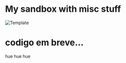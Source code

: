 # My sandbox with misc stuff

![Template](https://raw.githubusercontent.com/brunocassol/sandboxandutils/master/template.png)

# codigo em breve...
hue hue hue

